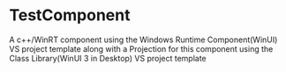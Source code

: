 # TestComponent
A c++/WinRT component using the Windows Runtime Component(WinUI) VS project template along with a Projection for this component using the Class Library(WinUI 3 in Desktop) VS project template
